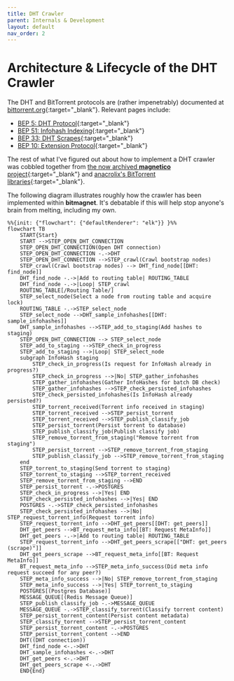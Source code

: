 ```yaml
---
title: DHT Crawler
parent: Internals & Development
layout: default
nav_order: 2
---
```


# Architecture & Lifecycle of the DHT Crawler

The DHT and BitTorrent protocols are (rather impenetrably) documented at [bittorrent.org](http://bittorrent.org/beps/bep_0000.html){:target="\_blank"}. Relevant pages include:

- [BEP 5: DHT Protocol](http://bittorrent.org/beps/bep_0005.html){:target="\_blank"}
- [BEP 51: Infohash Indexing](https://www.bittorrent.org/beps/bep_0051.html){:target="\_blank"}
- [BEP 33: DHT Scrapes](https://www.bittorrent.org/beps/bep_0033.html){:target="\_blank"}
- [BEP 10: Extension Protocol](https://www.bittorrent.org/beps/bep_0010.html){:target="\_blank"}

The rest of what I've figured out about how to implement a DHT crawler was cobbled together from [the now archived **magnetico** project](https://github.com/boramalper/magnetico){:target="\_blank"} and [anacrolix's BitTorrent libraries](https://github.com/anacrolix){:target="\_blank"}.

The following diagram illustrates roughly how the crawler has been implemented within **bitmagnet**. It's debatable if this will help stop anyone's brain from melting, including my own.

```mermaid
%%{init: {"flowchart": {"defaultRenderer": "elk"}} }%%
flowchart TB
    START{Start}
    START -->STEP_OPEN_DHT_CONNECTION
    STEP_OPEN_DHT_CONNECTION(Open DHT connection)
    STEP_OPEN_DHT_CONNECTION -.->DHT
    STEP_OPEN_DHT_CONNECTION -->STEP_crawl(Crawl bootstrap nodes)
    STEP_crawl(Crawl bootstrap nodes) --> DHT_find_node[[DHT: find_node]]
    DHT_find_node -.->|Add to routing table| ROUTING_TABLE
    DHT_find_node -.->|Loop| STEP_crawl
    ROUTING_TABLE[/Routing Table/]
    STEP_select_node(Select a node from routing table and acquire lock)
    ROUTING_TABLE -.->STEP_select_node
    STEP_select_node -->DHT_sample_infohashes[[DHT: sample_infohashes]]
    DHT_sample_infohashes -->STEP_add_to_staging(Add hashes to staging)
    STEP_OPEN_DHT_CONNECTION --> STEP_select_node
    STEP_add_to_staging -->STEP_check_in_progress
    STEP_add_to_staging -->|Loop| STEP_select_node
    subgraph InfoHash staging
        STEP_check_in_progress(Is request for InfoHash already in progress?)
        STEP_check_in_progress -->|No| STEP_gather_infohashes
        STEP_gather_infohashes(Gather InfoHashes for batch DB check)
        STEP_gather_infohashes -->STEP_check_persisted_infohashes
        STEP_check_persisted_infohashes(Is InfoHash already persisted?)
        STEP_torrent_received(Torrent info received in staging)
        STEP_torrent_received -->STEP_persist_torrent
        STEP_torrent_received -->STEP_publish_classify_job
        STEP_persist_torrent(Persist torrent to database)
        STEP_publish_classify_job(Publish classify job)
        STEP_remove_torrent_from_staging("Remove torrent from staging")
        STEP_persist_torrent -->STEP_remove_torrent_from_staging
        STEP_publish_classify_job -->STEP_remove_torrent_from_staging
    end
    STEP_torrent_to_staging(Send torrent to staging)
    STEP_torrent_to_staging -->STEP_torrent_received
    STEP_remove_torrent_from_staging -->END
    STEP_persist_torrent -.->POSTGRES
    STEP_check_in_progress -->|Yes| END
    STEP_check_persisted_infohashes -->|Yes| END
    POSTGRES -.->STEP_check_persisted_infohashes
    STEP_check_persisted_infohashes -->|No| STEP_request_torrent_info(Request torrent info)
    STEP_request_torrent_info -->DHT_get_peers[[DHT: get_peers]]
    DHT_get_peers -->BT_request_meta_info[[BT: Request MetaInfo]]
    DHT_get_peers -.->|Add to routing table| ROUTING_TABLE
    STEP_request_torrent_info -->DHT_get_peers_scrape[["DHT: get_peers (scrape)"]]
    DHT_get_peers_scrape -->BT_request_meta_info[[BT: Request MetaInfo]]
    BT_request_meta_info -->STEP_meta_info_success(Did meta info request succeed for any peer?)
    STEP_meta_info_success -->|No| STEP_remove_torrent_from_staging
    STEP_meta_info_success -->|Yes| STEP_torrent_to_staging
    POSTGRES[(Postgres Database)]
    MESSAGE_QUEUE[(Redis Message Queue)]
    STEP_publish_classify_job -.->MESSAGE_QUEUE
    MESSAGE_QUEUE -.->STEP_classify_torrent(Classify torrent content)
    STEP_persist_torrent_content(Persist content metadata)
    STEP_classify_torrent -->STEP_persist_torrent_content
    STEP_persist_torrent_content -.->POSTGRES
    STEP_persist_torrent_content -->END
    DHT((DHT connection))
    DHT_find_node <-.->DHT
    DHT_sample_infohashes <-.->DHT
    DHT_get_peers <-.->DHT
    DHT_get_peers_scrape <-.->DHT
    END{End}
```

[comment]: <> (Need to enable panning and zooming for this ridiculous diagram, let the hacking commence!)
[comment]: <> (panzoom comes from https://github.com/timmywil/panzoom)

<script src="https://unpkg.com/@panzoom/panzoom@4.5.1/dist/panzoom.min.js"></script>
<script>
const i = setInterval(() => {
    const elem = document.querySelector('.language-mermaid');
    const svgElem = elem.childNodes[0];
    if (svgElem?.tagName === 'svg') {
        clearInterval(i);
        const parentElem = elem.parentElement;
        parentElem.style.overflow = 'hidden';
        const pz = Panzoom(svgElem);
        parentElem.addEventListener('wheel', pz.zoomWithWheel);
        const grandparentElem = parentElem.parentElement;
        const zoomIn = document.createElement('button');
        zoomIn.innerText = '+';
        grandparentElem.insertBefore(zoomIn, parentElem);
        zoomIn.addEventListener('click', () => pz.zoomIn());
        const zoomOut = document.createElement('button');
        zoomOut.innerText = '-';
        grandparentElem.insertBefore(zoomOut, parentElem);
        zoomOut.addEventListener('click', () => pz.zoomOut());
        const reset = document.createElement('button');
        reset.innerText = 'Reset';
        grandparentElem.insertBefore(reset, parentElem);
        reset.addEventListener('click', () => pz.reset());
    }
}, 100)
</script>
